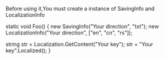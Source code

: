 Before using it,You must create a instance of SavingInfo and LocalizationInfo

static void Foo()
{
  new SavingInfo("Your direction", "txt");
  new LocalizationInfo("Your direction", ["en", "cn", "rs"]);

  string str = Localization.GetContent("Your key");
  str = "Your key".Localized();
}
